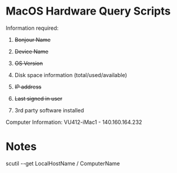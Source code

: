 # MacOS Hardware Query Scripts

Information required:

1. ~~Bonjour Name~~

2. ~~Device Name~~

3. ~~OS Version~~

4. Disk space information (total/used/available)

5. ~~IP address~~

6. ~~Last signed in user~~

7. 3rd party software installed

Computer Information:
VU412-iMac1 - 140.160.164.232

# Notes

scutil --get LocalHostName / ComputerName
